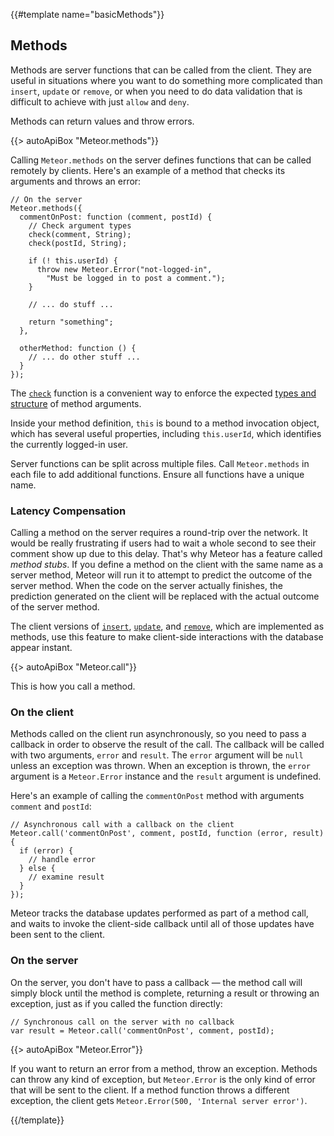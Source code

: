 {{#template name="basicMethods"}}
<h2 id="methods"><span>Methods</span></h2>

Methods are server functions that can be called from the client. They are
useful in situations where you want to do something more complicated than
`insert`, `update` or `remove`, or when you need to do data validation that
is difficult to achieve with just `allow` and `deny`.

Methods can return values and throw errors.

{{> autoApiBox "Meteor.methods"}}

Calling `Meteor.methods` on the server defines functions that can be
called remotely by clients. Here's an example of a method that checks its
arguments and throws an error:

```
// On the server
Meteor.methods({
  commentOnPost: function (comment, postId) {
    // Check argument types
    check(comment, String);
    check(postId, String);

    if (! this.userId) {
      throw new Meteor.Error("not-logged-in",
        "Must be logged in to post a comment.");
    }

    // ... do stuff ...

    return "something";
  },

  otherMethod: function () {
    // ... do other stuff ...
  }
});
```

The [`check`](#check) function is a convenient way to enforce the expected
[types and structure](#matchpatterns) of method arguments.

Inside your method definition, `this` is bound to a method invocation object,
which has several useful properties, including `this.userId`, which
identifies the currently logged-in user.

Server functions can be split across multiple files. Call `Meteor.methods` in
each file to add additional functions. Ensure all functions have a unique name.

### Latency Compensation

Calling a method on the server requires a round-trip over the network. It would
be really frustrating if users had to wait a whole second to see their comment
show up due to this delay. That's why Meteor has a feature called _method
stubs_. If you define a method on the client with the same name as a server
method, Meteor will run it to attempt to predict the outcome of the server
method. When the code on the server actually finishes, the prediction generated
on the client will be replaced with the actual outcome of the server method.

The client versions of [`insert`](#insert), [`update`](#update), and
[`remove`](#remove), which are implemented as methods, use this feature to make
client-side interactions with the database appear instant.

{{> autoApiBox "Meteor.call"}}

This is how you call a method.

### On the client

Methods called on the client run asynchronously, so you need to pass a
callback in order to observe the result of the call. The callback will be
called with two arguments, `error` and `result`. The `error` argument will
be `null` unless an exception was thrown. When an exception is thrown, the
`error` argument is a `Meteor.Error` instance and the `result` argument is
undefined.

Here's an example of calling the `commentOnPost` method with arguments
`comment` and `postId`:

```
// Asynchronous call with a callback on the client
Meteor.call('commentOnPost', comment, postId, function (error, result) {
  if (error) {
    // handle error
  } else {
    // examine result
  }
});
```

Meteor tracks the database updates performed as part of a method call, and
waits to invoke the client-side callback until all of those updates have
been sent to the client.

### On the server

On the server, you don't have to pass a callback &mdash; the method call
will simply block until the method is complete, returning a result or
throwing an exception, just as if you called the function directly:

```
// Synchronous call on the server with no callback
var result = Meteor.call('commentOnPost', comment, postId);
```

{{> autoApiBox "Meteor.Error"}}

If you want to return an error from a method, throw an exception.  Methods can
throw any kind of exception, but `Meteor.Error` is the only kind of error that
will be sent to the client. If a method function throws a different exception,
the client gets `Meteor.Error(500, 'Internal server error')`.

{{/template}}
